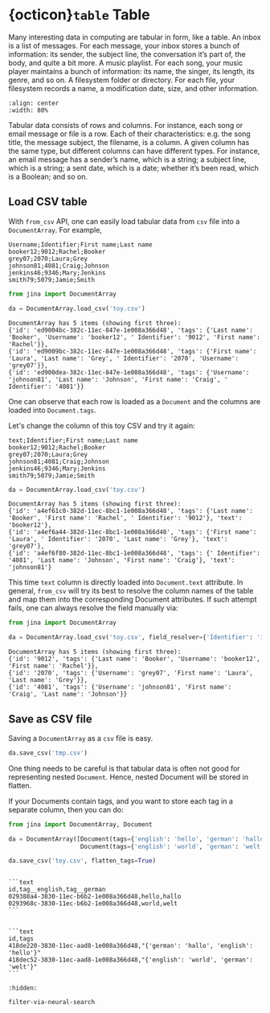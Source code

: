 # {octicon}`table` Table


Many interesting data in computing are tabular in form, like a table. An  inbox is a list of messages. For each message, your inbox stores a bunch of information: its sender, the subject line, the conversation it’s part of, the body, and quite a bit more. A music playlist. For each song, your music player maintains a bunch of information: its name, the singer, its length, its genre, and so on. A filesystem folder or directory. For each file, your filesystem records a name, a modification date, size, and other information.

```{figure} email-tabular.png
:align: center
:width: 80%
```

Tabular data consists of rows and columns. For instance, each song or email message or file is a row. Each of their characteristics: e.g. the song title, the message subject, the filename, is a column. A given column has the same type, but different columns can have different types. For instance, an email message has a sender’s name, which is a string; a subject line, which is a string; a sent date, which is a date; whether it’s been read, which is a Boolean; and so on.


## Load CSV table

With `from_csv` API, one can easily load tabular data from `csv` file into a `DocumentArray`. For example, 

```text
Username;Identifier;First name;Last name
booker12;9012;Rachel;Booker
grey07;2070;Laura;Grey
johnson81;4081;Craig;Johnson
jenkins46;9346;Mary;Jenkins
smith79;5079;Jamie;Smith
```

```python
from jina import DocumentArray

da = DocumentArray.load_csv('toy.csv')
```

```text
DocumentArray has 5 items (showing first three):
{'id': 'ed9004bc-382c-11ec-847e-1e008a366d48', 'tags': {'Last name': 'Booker', 'Username': 'booker12', ' Identifier': '9012', 'First name': 'Rachel'}},
{'id': 'ed9009bc-382c-11ec-847e-1e008a366d48', 'tags': {'First name': 'Laura', 'Last name': 'Grey', ' Identifier': '2070', 'Username': 'grey07'}},
{'id': 'ed900dea-382c-11ec-847e-1e008a366d48', 'tags': {'Username': 'johnson81', 'Last name': 'Johnson', 'First name': 'Craig', ' Identifier': '4081'}}
```

One can observe that each row is loaded as a `Document` and the columns are loaded into `Document.tags`.

Let's change the column of this toy CSV and try it again:

```text
text;Identifier;First name;Last name
booker12;9012;Rachel;Booker
grey07;2070;Laura;Grey
johnson81;4081;Craig;Johnson
jenkins46;9346;Mary;Jenkins
smith79;5079;Jamie;Smith
```

```python
da = DocumentArray.load_csv('toy.csv')
```

```text
DocumentArray has 5 items (showing first three):
{'id': 'a4ef61c0-382d-11ec-8bc1-1e008a366d48', 'tags': {'Last name': 'Booker', 'First name': 'Rachel', ' Identifier': '9012'}, 'text': 'booker12'},
{'id': 'a4ef6a44-382d-11ec-8bc1-1e008a366d48', 'tags': {'First name': 'Laura', ' Identifier': '2070', 'Last name': 'Grey'}, 'text': 'grey07'},
{'id': 'a4ef6f80-382d-11ec-8bc1-1e008a366d48', 'tags': {' Identifier': '4081', 'Last name': 'Johnson', 'First name': 'Craig'}, 'text': 'johnson81'}
```

This time `text` column is directly loaded into `Document.text` attribute. In general, `from_csv` will try its best to resolve the column names of the table and map them into the corresponding Document attributes. If such attempt fails, one can always resolve the field manually via:

```python
from jina import DocumentArray

da = DocumentArray.load_csv('toy.csv', field_resolver={'Identifier': 'id'})
```

```text
DocumentArray has 5 items (showing first three):
{'id': '9012', 'tags': {'Last name': 'Booker', 'Username': 'booker12', 'First name': 'Rachel'}},
{'id': '2070', 'tags': {'Username': 'grey07', 'First name': 'Laura', 'Last name': 'Grey'}},
{'id': '4081', 'tags': {'Username': 'johnson81', 'First name': 'Craig', 'Last name': 'Johnson'}}
```

## Save as CSV file

Saving a `DocumentArray` as a `csv` file is easy.

```python
da.save_csv('tmp.csv')
```

One thing needs to be careful is that tabular data is often not good for representing nested `Document`. Hence, nested Document will be stored in flatten.

If your Documents contain tags, and you want to store each tag in a separate column, then you can do:

```python
from jina import DocumentArray, Document

da = DocumentArray([Document(tags={'english': 'hello', 'german': 'hallo'}),
                    Document(tags={'english': 'world', 'german': 'welt'})])

da.save_csv('toy.csv', flatten_tags=True)
```

````{tab} flatten_tags=True

```text
id,tag__english,tag__german
029388a4-3830-11ec-b6b2-1e008a366d48,hello,hallo
0293968c-3830-11ec-b6b2-1e008a366d48,world,welt
```
````
````{tab} flatten_tags=False

```text
id,tags
418de220-3830-11ec-aad8-1e008a366d48,"{'german': 'hallo', 'english': 'hello'}"
418dec52-3830-11ec-aad8-1e008a366d48,"{'english': 'world', 'german': 'welt'}"
```
````


```{toctree}
:hidden:

filter-via-neural-search
```
